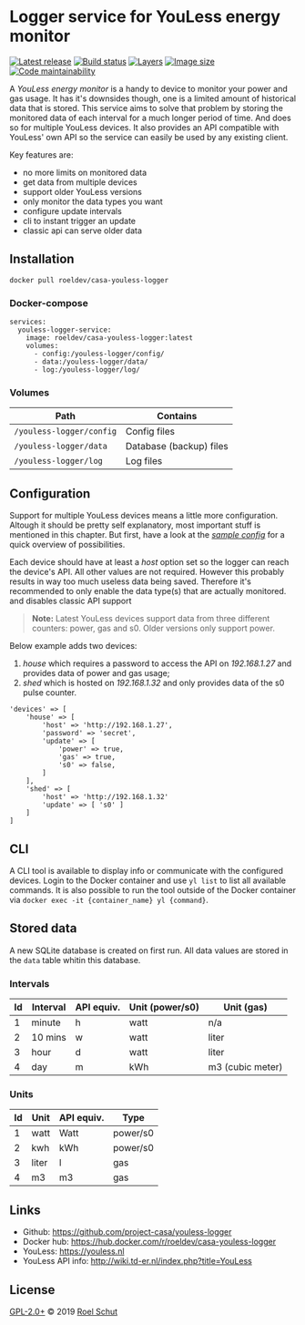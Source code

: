 Logger service for YouLess energy monitor
=========================================

[![Latest release][latest-release-img]][latest-release-url]
[![Build status][build-status-img]][build-status-url]
[![Layers][image-layers-img]][image-layers-url]
[![Image size][image-size-img]][image-size-url]
[![Code maintainability][maintainability-img]][maintainability-url]

[latest-release-img]: https://img.shields.io/github/release/project-casa/youless-logger.svg?label=latest
[latest-release-url]: https://github.com/project-casa/youless-logger/releases
[build-status-img]: https://img.shields.io/docker/cloud/build/roeldev/casa-youless-logger.svg
[build-status-url]: https://hub.docker.com/r/roeldev/casa-youless-logger/builds
[image-layers-img]: https://img.shields.io/microbadger/layers/roeldev/casa-youless-logger/latest.svg
[image-layers-url]: https://microbadger.com/images/roeldev/casa-youless-logger
[image-size-img]: https://img.shields.io/microbadger/image-size/roeldev/casa-youless-logger/latest.svg
[image-size-url]: https://hub.docker.com/r/roeldev/casa-youless-logger/tags
[maintainability-img]: https://img.shields.io/codeclimate/maintainability-percentage/project-casa/youless-logger.svg
[maintainability-url]: https://codeclimate.com/github/project-casa/youless-logger


A _YouLess energy monitor_ is a handy to device to monitor your power and gas usage. It has it's downsides though, one is a limited amount of historical data that is stored. This service aims to solve that problem by storing the monitored data of each interval for a much longer period of time. And does so for multiple YouLess devices. It also provides an API compatible with YouLess' own API so the service can easily be used by any existing client.

Key features are:
- no more limits on monitored data
- get data from multiple devices
- support older YouLess versions
- only monitor the data types you want
- configure update intervals
- cli to instant trigger an update
- classic api can serve older data


## Installation
```docker pull roeldev/casa-youless-logger```


### Docker-compose
```
services:
  youless-logger-service:
    image: roeldev/casa-youless-logger:latest
    volumes:
      - config:/youless-logger/config/
      - data:/youless-logger/data/
      - log:/youless-logger/log/
```


### Volumes
| Path | Contains |
|------|----------|
|```/youless-logger/config```| Config files
|```/youless-logger/data```| Database (backup) files
|```/youless-logger/log```| Log files


## Configuration
Support for multiple YouLess devices means a little more configuration. Altough it should be pretty self explanatory, most important stuff is mentioned in this chapter. But first, have a look at the _[sample config](youless-logger/config/config-example.php)_ for a quick overview of possibilities.

Each device should have at least a _host_ option set so the logger can reach the device's API. All other values are not required. However this probably results in way too much useless data being saved. Therefore it's recommended to only enable the data type(s) that are actually monitored. and disables classic API support
> **Note:** Latest YouLess devices support data from three different counters: power, gas and s0. Older versions only support power.

Below example adds two devices:
1. _house_ which requires a password to access the API on _192.168.1.27_ and provides data of power and gas usage;
2. _shed_ which is hosted on _192.168.1.32_ and only provides data of the s0 pulse counter.

```
'devices' => [
    'house' => [
        'host' => 'http://192.168.1.27',
        'password' => 'secret',
        'update' => [
            'power' => true,
            'gas' => true,
            's0' => false,
        ]
    ],
    'shed' => [
        'host' => 'http://192.168.1.32'
        'update' => [ 's0' ]
    ]
]
```


## CLI
A CLI tool is available to display info or communicate with the configured devices. Login to the Docker container and use `yl list` to list all available commands. It is also possible to run the tool outside of the Docker container via `docker exec -it {container_name} yl {command}`.


## Stored data
A new SQLite database is created on first run. All data values are stored in the `data` table whitin this database.


### Intervals
| Id | Interval | API equiv. | Unit (power/s0) | Unit (gas) |
|----|-----------|------------|-----------------|------------|
| 1 | minute | h | watt | n/a
| 2 | 10 mins | w | watt | liter
| 3 | hour | d | watt | liter
| 4 | day | m | kWh | m3 (cubic meter)

### Units
| Id | Unit | API equiv. | Type |
|----|------|------------|------|
| 1 | watt | Watt | power/s0
| 2 | kwh | kWh | power/s0
| 3 | liter | l | gas
| 4 | m3 | m3 | gas



## Links
- Github: https://github.com/project-casa/youless-logger
- Docker hub: https://hub.docker.com/r/roeldev/casa-youless-logger
- YouLess: https://youless.nl
- YouLess API info: http://wiki.td-er.nl/index.php?title=YouLess


## License
[GPL-2.0+](LICENSE) © 2019 [Roel Schut](https://roelschut.nl)
